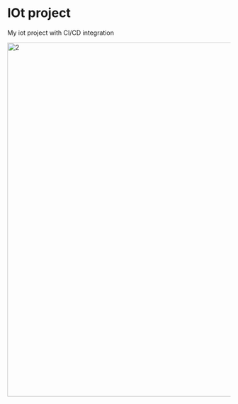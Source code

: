 # IOt project

My iot project with CI/CD integration


<img width="799" alt="2" src="https://user-images.githubusercontent.com/64518378/125844978-dd35f54c-6c29-42c0-bfd5-5ef47cc1e5ab.png">


